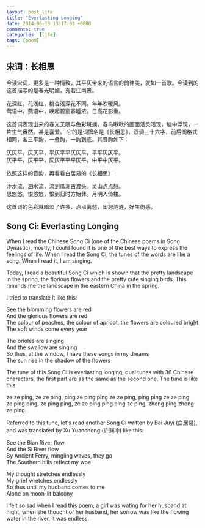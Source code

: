 ```yaml
---
layout: post_life
title: "Everlasting Longing"
date: 2014-06-19 13:17:03 +0800
comments: true
categories: [life]
tags: [poem]
---
```



## 宋词：长相思

今读宋词，更多是一种情致，其平仄带来的语言的韵律美，就如一首歌。今读到的这首描写的是春光明媚，宛若江南景。

花深红，花浅红，桃杏浅深花不同。年年吹暖风。  
莺语中，燕语中，唤起碧窗春睡浓。日高花影重。  

这首词表现出来的春光无限与色彩斑斓，春鸟啾啾的画面活灵活现，脑中浮现，一片生气盎然。甚是喜爱。
它的是词牌名是《长相思》，双调三十六字，前后阕格式相同，各三平韵，一叠韵，一韵到底。其音韵如下：

仄仄平，仄仄平，平仄平平仄仄平，平平仄仄平。  
仄平平，仄平平，仄仄平平平仄平，中平中仄平。  

依照这样的音韵，再看看白居易的《长相思》：

汴水流，泗水流，流到瓜洲古渡头。吴山点点愁。  
思悠悠，恨悠悠，恨到归时方始休。月明人倚楼。  

这首词的色彩就暗淡了许多，点点离愁，闺怨涟涟，好生伤感。


## Song Ci: Everlasting Longing

When I read the Chinese Song Ci (one of the Chinese poems in Song
Dynastic), mostly, I could found it is one of the best ways to express the
feelings of life. When I read the Song Ci, the tunes of the words are like a
song. When I read it, I am singing.

Today, I read a beautiful Song Ci which is shown that the pretty landscape in
the spring, the florious flowers and the pretty cute singing birds. This
reminds me the landscape in the eastern China in the spring.

I tried to translate it like this:

See the blomming flowers are red  
And the glorious flowers are red  
The colour of peaches, the colour of apricot, the flowers are coloured bright  
The soft winds come every year  

The orioles are singing  
And the swallow are singing  
So thus, at the window, I have these songs in my dreams  
The sun rise in the shadow of the flowers  

The tune of this Song Ci is everlasting longing, dual tunes with 36 Chinese
characters, the first part are as the same as the second one. The tune is like
this:

ze ze ping, ze ze ping, ping ze ping ping ze ze ping, ping ping ze ze ping.  
ze ping ping, ze ping ping, ze ze ping ping ping ze ping, zhong ping zhong ze ping.  

Referred to this tune, let's read another Song Ci written by Bai Juyi (白居易),
and was translated by Xu Yuanchong (许渊冲) like this:

See the Bian River flow  
And the Si River flow  
By Ancient Ferry, mingling waves, they go  
The Southern hills reflect my woe  

My thought stretches endlessly  
My grief wretches endlessly  
So thus until my hudband comes to me  
Alone on moon-lit balcony  

I felt so sad when I read this poem, a girl was wating for her husband at
night, when she thought of her husband, her sorrow was like the flowing water
in the river, it was endless.
